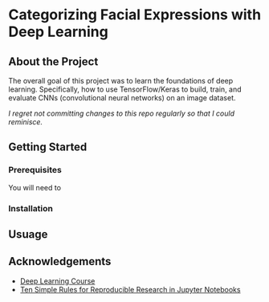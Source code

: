 <!-- Hello there ;) -->

# Categorizing Facial Expressions with Deep Learning

## About the Project

The overall goal of this project was to learn the foundations of deep learning. Specifically, how to use TensorFlow/Keras to build, train, and evaluate CNNs (convolutional neural networks) on an image dataset.

*I regret not committing changes to this repo regularly so that I could reminisce.*

## Getting Started

### Prerequisites

You will need to 

### Installation

## Usuage



## Acknowledgements
* [Deep Learning Course](https://github.com/badriadhikari/Deep-Learning)
* [Ten Simple Rules for Reproducible Research in Jupyter Notebooks](https://arxiv.org/pdf/1810.08055.pdf)
